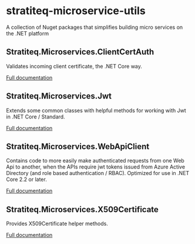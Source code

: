 # stratiteq-microservice-utils
A collection of Nuget packages that simplifies building micro services on the .NET platform

## Stratiteq.Microservices.ClientCertAuth
Validates incoming client certificate, the .NET Core way.

[Full documentation](/src/Stratiteq.Microservices.ClientCertAuth/README.md)

## Stratiteq.Microservices.Jwt
Extends some common classes with helpful methods for working with Jwt in .NET Core / Standard.

[Full documentation](/src/Stratiteq.Microservices.Jwt/README.md)

## Stratiteq.Microservices.WebApiClient
Contains code to more easily make authenticated requests from one Web Api to another, when the APIs require jwt tokens issued from Azure Active Directory (and role based authentication / RBAC).
Optimized for use in .NET Core 2.2 or later.

[Full documentation](/src/Stratiteq.Microservices.WebApiClient/README.md)

## Stratiteq.Microservices.X509Certificate
Provides X509Certificate helper methods.

[Full documentation](/src/Stratiteq.Microservices.X509Certificate/README.md)
